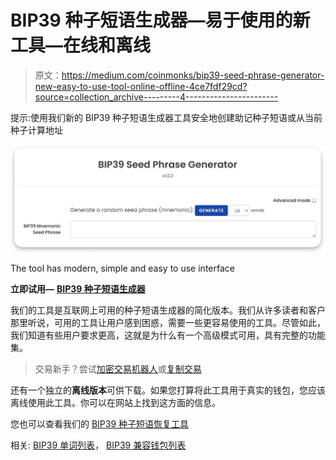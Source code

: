 # BIP39 种子短语生成器—易于使用的新工具—在线和离线

> 原文：<https://medium.com/coinmonks/bip39-seed-phrase-generator-new-easy-to-use-tool-online-offline-4ce7fdf29cd?source=collection_archive---------4----------------------->

提示:使用我们新的 BIP39 种子短语生成器工具安全地创建助记种子短语或从当前种子计算地址

![](img/e2242bf0894b4ae216706fd01969742f.png)

The tool has modern, simple and easy to use interface

**立即试用—** [**BIP39 种子短语生成器**](https://getcoinplate.com/bip39-seed-phrase-mnemonics-generator-offline-online-tool/?utm_source=medium.com&utm_medium=article&utm_campaign=m1)

我们的工具是互联网上可用的种子短语生成器的简化版本。我们从许多读者和客户那里听说，可用的工具让用户感到困惑，需要一些更容易使用的工具。尽管如此，我们知道有些用户要求更高，这就是为什么有一个高级模式可用，具有完整的功能集。

> 交易新手？尝试[加密交易机器人](/coinmonks/crypto-trading-bot-c2ffce8acb2a)或[复制交易](/coinmonks/top-10-crypto-copy-trading-platforms-for-beginners-d0c37c7d698c)

还有一个独立的**离线版本**可供下载。如果您打算将此工具用于真实的钱包，您应该离线使用此工具。你可以在网站上找到这方面的信息。

您也可以查看我们的 [BIP39 种子短语恢复工具](https://getcoinplate.com/bip39-recoverer-seed-phrase-recovery-tool/?utm_source=medium.com&utm_medium=article&utm_campaign=m1)

相关: [BIP39 单词列表](https://getcoinplate.com/blog/official-bip39-word-list-mnemonic-in-english-verified/)， [BIP39 兼容钱包列表](https://getcoinplate.com/blog/bip39-compatible-wallets-list-2022-updated/)